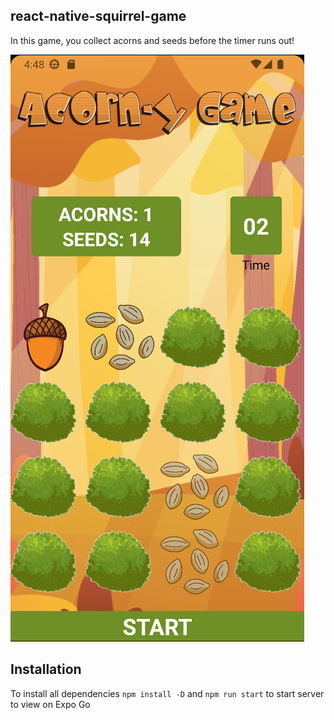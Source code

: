 ## react-native-squirrel-game

In this game, you collect acorns and seeds before the timer runs out!

![Game Preview](./game_preview.png)

## Installation

To install all dependencies `npm install -D` and `npm run start` to start server to view on Expo Go
